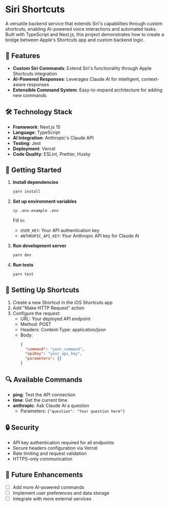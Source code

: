 # Siri Shortcuts

A versatile backend service that extends Siri's capabilities through custom shortcuts, enabling AI-powered voice interactions and automated tasks. Built with TypeScript and Next.js, this project demonstrates how to create a bridge between Apple's Shortcuts app and custom backend logic.

## 🌟 Features

- **Custom Siri Commands**: Extend Siri's functionality through Apple Shortcuts integration
- **AI-Powered Responses**: Leverages Claude AI for intelligent, context-aware responses
- **Extensible Command System**: Easy-to-expand architecture for adding new commands

## 🛠️ Technology Stack

- **Framework**: Next.js 15
- **Language**: TypeScript
- **AI Integration**: Anthropic's Claude API
- **Testing**: Jest
- **Deployment**: Vercel
- **Code Quality**: ESLint, Prettier, Husky

## 🚀 Getting Started

1. **Install dependencies**

   ```bash
   yarn install
   ```

2. **Set up environment variables**

   ```bash
   cp .env.example .env
   ```

   Fill in:

   - `USER_KEY`: Your API authentication key
   - `ANTHROPIC_API_KEY`: Your Anthropic API key for Claude AI

3. **Run development server**

   ```bash
   yarn dev
   ```

4. **Run tests**
   ```bash
   yarn test
   ```

## 📱 Setting Up Shortcuts

1. Create a new Shortcut in the iOS Shortcuts app
2. Add "Make HTTP Request" action
3. Configure the request:
   - URL: Your deployed API endpoint
   - Method: POST
   - Headers: Content-Type: application/json
   - Body:
     ```json
     {
       "command": "your_command",
       "apiKey": "your_api_key",
       "parameters": {}
     }
     ```

## 🔍 Available Commands

- **ping**: Test the API connection
- **time**: Get the current time
- **anthropic**: Ask Claude AI a question
  - Parameters: `{"question": "Your question here"}`

## 🔒 Security

- API key authentication required for all endpoints
- Secure headers configuration via Vercel
- Rate limiting and request validation
- HTTPS-only communication

## 🔮 Future Enhancements

- [ ] Add more AI-powered commands
- [ ] Implement user preferences and data storage
- [ ] Integrate with more external services
